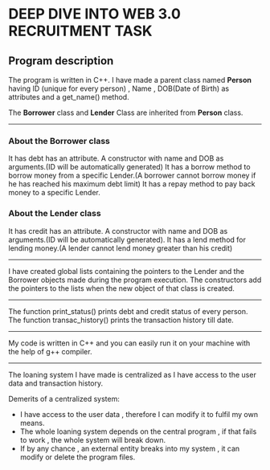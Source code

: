 # DEEP DIVE INTO WEB 3.0 RECRUITMENT TASK
## Program description

The program is written in C++.
I have made a parent class named **Person** having ID (unique for every person) , Name , DOB(Date of Birth) as attributes and a get_name() method.

The **Borrower** class and **Lender** Class are inherited from **Person** class.

---
### About the Borrower class

It has debt has an attribute.
A constructor with name and DOB as arguments.(ID will be automatically generated)
It has a borrow method to borrow money from a specific Lender.(A borrower cannot borrow money if he has reached his maximum debt limit)
It has a repay method to pay back money to a specific Lender.

### About the Lender class

It has credit has an attribute.
A constructor with name and DOB as arguments.(ID will be automatically generated).
It has a lend method for lending money.(A lender cannot lend money greater than his credit)

---

I have created global lists containing the pointers to the Lender and the Borrower objects made during the program execution.
The constructors add the pointers to the lists when the new object of that class is created.

---
The function print_status() prints debt and credit status of every person.
The function transac_history() prints the transaction history till date.

---
My code is written in C++ and you can easily run it on your machine with the help of g++ compiler.

---
The loaning system I have made is centralized as I have access to the user data and transaction history.

Demerits of a centralized system:
- I have access to the user data , therefore I can modify it to fulfil my own means.
- The whole loaning system depends on the central program , if that fails to work , the whole system will break down.
- If by any chance , an external entity breaks into my system , it can modify or delete the program files.


